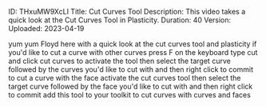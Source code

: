 ID: THxuMW9XcLI
Title: Cut Curves Tool
Description: This video takes a quick look at the Cut Curves Tool in Plasticity.
Duration: 40
Version: 
Uploaded: 2023-04-19

yum yum Floyd here with a quick look at
the cut curves tool and plasticity if
you'd like to cut a curve with other
curves press F on the keyboard type cut
and click cut curves to activate the
tool then select the target curve
followed by the curves you'd like to cut
with and then right click to commit to
cut a curve with the face activate the
cut curves tool then select the target
curve followed by the face you'd like to
cut with
and then right click to commit add this
tool to your toolkit to cut curves with
curves and faces